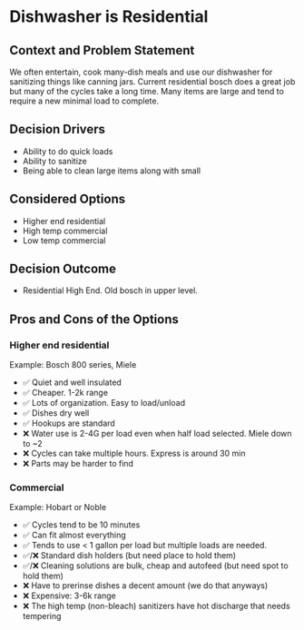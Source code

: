 # Dishwasher is Residential

## Context and Problem Statement

We often entertain, cook many-dish meals and use our dishwasher for sanitizing things like canning jars. Current residential bosch does a great job but many of the cycles take a long time. Many items are large and tend to require a new minimal load to complete.

## Decision Drivers

* Ability to do quick loads 
* Ability to sanitize
* Being able to clean large items along with small

## Considered Options

* Higher end residential
* High temp commercial
* Low temp commercial

## Decision Outcome

- Residential High End. Old bosch in upper level.

## Pros and Cons of the Options

### Higher end residential

Example: Bosch 800 series, Miele

* ✅ Quiet and well insulated
* ✅ Cheaper. 1-2k range
* ✅ Lots of organization. Easy to load/unload
* ✅ Dishes dry well
* ✅ Hookups are standard
* ❌ Water use is 2-4G per load even when half load selected. Miele down to ~2
* ❌ Cycles can take multiple hours. Express is around 30 min
* ❌ Parts may be harder to find

### Commercial

Example: Hobart or Noble 

* ✅ Cycles tend to be 10 minutes
* ✅ Can fit almost everything
* ✅ Tends to use < 1 gallon per load but multiple loads are needed.
* ✅/❌ Standard dish holders (but need place to hold them)
* ✅/❌ Cleaning solutions are bulk, cheap and autofeed (but need spot to hold them)
* ❌ Have to prerinse dishes a decent amount (we do that anyways)
* ❌ Expensive: 3-6k range
* ❌ The high temp (non-bleach) sanitizers have hot discharge that needs tempering

